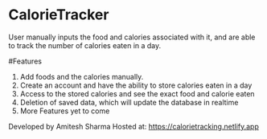 # CalorieTracker
User manually inputs the food and calories associated with it, and are able to track the number of calories eaten in a day.

#Features
1. Add foods and the calories manually.
2. Create an account and have the ability to store calories eaten in a day
3. Access to the stored calories and see the exact food and calorie eaten
4. Deletion of saved data, which will update the database in realtime
5. More Features yet to come

Developed by Amitesh Sharma
Hosted at: https://calorietracking.netlify.app
